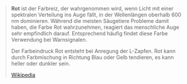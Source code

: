 > **Rot** ist der Farbreiz, der wahrgenommen wird, wenn Licht mit einer spektralen Verteilung ins Auge fällt, in der Wellenlängen oberhalb 600 nm dominieren. Während die meisten Säugetiere Probleme damit haben, die Farbe Rot wahrzunehmen, reagiert das menschliche Auge sehr empfindlich darauf. Entsprechend häufig findet diese Farbe Verwendung bei Warnsignalen.
>
> Der Farbeindruck Rot entsteht bei Anregung der L-Zapfen. Rot kann durch Farbmischung in Richtung Blau oder Gelb tendieren, es kann heller oder dunkler sein.
>
> [Wikipedia](https://de.wikipedia.org/wiki/Rot)